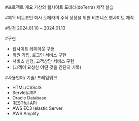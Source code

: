 #프로젝트 개요
가상의 웹사이트 도테라(doTerra) 제작 실습

#제목
비트코인 회사 도테라의 주식 상장을 위한 비즈니스 웹사이트 제작

#일정
2024.01.10 ~ 2024.01.13

#구현
- 웹사이트 레이아웃 구현
- 회원 가입, 로그인 서비스 구현
- 서비스 신청, 고객상담 서비스 구현
- (고객이 요청한 어떤 것을 간단히 기록)

#사용언어/ 기술/ 프레임워크
- HTML/CSS/JS
- Servlet/JSP
- Oracle Database
- RESTful API
- AWS EC3 (elastic Server
- AWS Amplify
